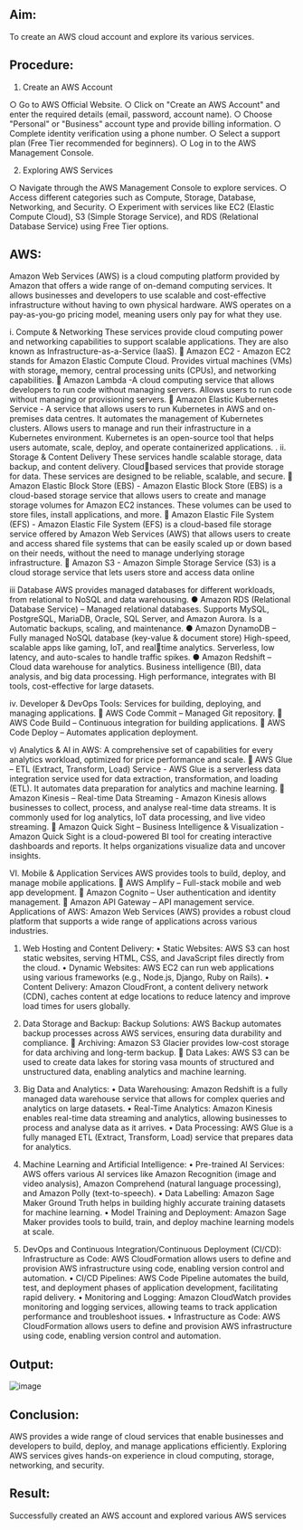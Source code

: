 ## Aim: 
To create an AWS cloud account and explore its various services. 
## Procedure: 
1. Create an AWS Account
   
○ Go to AWS Official Website. 
○ Click on "Create an AWS Account" and enter the required details 
(email, password, account name). 
○ Choose "Personal" or "Business" account type and provide billing 
information. 
○ Complete identity verification using a phone number. 
○ Select a support plan (Free Tier recommended for beginners). 
○ Log in to the AWS Management Console.
 
2. Exploring AWS Services 
 
○ Navigate through the AWS Management Console to explore 
services. 
○ Access different categories such as Compute, Storage, Database, 
Networking, and Security. 
○ Experiment with services like EC2 (Elastic Compute Cloud), S3 
(Simple Storage Service), and RDS (Relational Database Service) 
using Free Tier options. 
## AWS: 
Amazon Web Services (AWS) is a cloud computing platform provided by 
Amazon that offers a wide range of on-demand computing services. It allows 
businesses and developers to use scalable and cost-effective infrastructure 
without having to own physical hardware. AWS operates on a pay-as-you-go
pricing model, meaning users only pay for what they use.

i. Compute & Networking 
These services provide cloud computing power and networking capabilities to 
support scalable applications. They are also known as Infrastructure-as-a-Service 
(IaaS). 
 Amazon EC2 - Amazon EC2 stands for Amazon Elastic Compute Cloud. 
Provides virtual machines (VMs) with storage, memory, central processing 
units (CPUs), and networking capabilities.
 Amazon Lambda -A cloud computing service that allows developers to 
run code without managing servers. Allows users to run code without 
managing or provisioning servers. 
 Amazon Elastic Kubernetes Service - A service that allows users to run 
Kubernetes in AWS and on-premises data centres. It automates the 
management of Kubernetes clusters. Allows users to manage and run their 
infrastructure in a Kubernetes environment. Kubernetes is an open-source 
tool that helps users automate, scale, deploy, and operate containerized 
applications. 
 . 
ii. Storage & Content Delivery 
These services handle scalable storage, data backup, and content delivery. Cloud￾based services that provide storage for data. These services are designed to be 
reliable, scalable, and secure. 
 Amazon Elastic Block Store (EBS) - Amazon Elastic Block Store (EBS) is 
a cloud-based storage service that allows users to create and manage 
storage volumes for Amazon EC2 instances. These volumes can be used to 
store files, install applications, and more. 
 Amazon Elastic File System (EFS) - Amazon Elastic File System (EFS) is 
a cloud-based file storage service offered by Amazon Web Services (AWS) 
that allows users to create and access shared file systems that can be easily 
scaled up or down based on their needs, without the need to manage 
underlying storage infrastructure. 
 Amazon S3 - Amazon Simple Storage Service (S3) is a cloud storage 
service that lets users store and access data online 

iii Database 
AWS provides managed databases for different workloads, from relational to 
NoSQL and data warehousing. 
● Amazon RDS (Relational Database Service) – Managed relational 
databases. Supports MySQL, PostgreSQL, MariaDB, Oracle, SQL 
Server, and Amazon Aurora. Is a Automatic backups, scaling, and 
maintenance. 
● Amazon DynamoDB – Fully managed NoSQL database (key-value & 
document store) High-speed, scalable apps like gaming, IoT, and real￾time analytics. Serverless, low latency, and auto-scales to handle traffic 
spikes. 
● Amazon Redshift – Cloud data warehouse for analytics. Business 
intelligence (BI), data analysis, and big data processing. High 
performance, integrates with BI tools, cost-effective for large datasets. 

iv. Developer & DevOps Tools: 
Services for building, deploying, and managing applications. 
 AWS Code Commit – Managed Git repository. 
 AWS Code Build – Continuous integration for building applications. 
 AWS Code Deploy – Automates application deployment.

v) Analytics & AI in AWS: 
A comprehensive set of capabilities for every analytics workload, optimized 
for price performance and scale. 
 AWS Glue – ETL (Extract, Transform, Load) Service - AWS Glue is a 
serverless data integration service used for data extraction, transformation, 
and loading (ETL). It automates data preparation for analytics and 
machine learning. 
 Amazon Kinesis – Real-time Data Streaming - Amazon Kinesis allows 
businesses to collect, process, and analyse real-time data streams. It is 
commonly used for log analytics, IoT data processing, and live video 
streaming. 
 Amazon Quick Sight – Business Intelligence & Visualization -Amazon 
Quick Sight is a cloud-powered BI tool for creating interactive dashboards 
and reports. It helps organizations visualize data and uncover insights.

VI. Mobile & Application Services 
AWS provides tools to build, deploy, and manage mobile applications. 
 AWS Amplify – Full-stack mobile and web app development. 
 Amazon Cognito – User authentication and identity management. 
 Amazon API Gateway – API management service. 
Applications of AWS: 
Amazon Web Services (AWS) provides a robust cloud platform that supports a 
wide range of applications across various industries. 
1. Web Hosting and Content Delivery: 
• Static Websites: AWS S3 can host static websites, serving HTML, CSS, 
and JavaScript files directly from the cloud. 
• Dynamic Websites: AWS EC2 can run web applications using various 
frameworks (e.g., Node.js, Django, Ruby on Rails). 
• Content Delivery: Amazon CloudFront, a content delivery network 
(CDN), caches content at edge locations to reduce latency and improve 
load times for users globally. 
 
2. Data Storage and Backup: Backup Solutions: AWS Backup automates 
backup processes across AWS services, ensuring data durability and 
compliance. 
 Archiving: Amazon S3 Glacier provides low-cost storage for data 
archiving and long-term backup. 
 Data Lakes: AWS S3 can be used to create data lakes for storing 
vasa mounts of structured and unstructured data, enabling analytics 
and machine learning. 
3. Big Data and Analytics: 
• Data Warehousing: Amazon Redshift is a fully managed data warehouse 
service that allows for complex queries and analytics on large datasets. 
• Real-Time Analytics: Amazon Kinesis enables real-time data streaming 
and analytics, allowing businesses to process and analyse data as it 
arrives. 
• Data Processing: AWS Glue is a fully managed ETL (Extract, Transform, 
Load) service that prepares data for analytics. 
4. Machine Learning and Artificial Intelligence: 
• Pre-trained AI Services: AWS offers various AI services like Amazon 
Recognition (image and video analysis), Amazon Comprehend (natural 
language processing), and Amazon Polly (text-to-speech). 
• Data Labelling: Amazon Sage Maker Ground Truth helps in building 
highly accurate training datasets for machine learning. 
• Model Training and Deployment: Amazon Sage Maker provides tools to 
build, train, and deploy machine learning models at scale. 
5. DevOps and Continuous Integration/Continuous Deployment (CI/CD): 
Infrastructure as Code: AWS CloudFormation allows users to define and 
provision AWS infrastructure using code, enabling version control and 
automation. 
• CI/CD Pipelines: AWS Code Pipeline automates the build, test, and 
deployment phases of application development, facilitating rapid delivery. 
• Monitoring and Logging: Amazon CloudWatch provides monitoring and 
logging services, allowing teams to track application performance and 
troubleshoot issues. 
• Infrastructure as Code: AWS CloudFormation allows users to define and 
provision AWS infrastructure using code, enabling version control and 
automation. 
## Output: 
![image](https://github.com/user-attachments/assets/3654d2b6-4411-4781-8168-fc9994e02da7)

## Conclusion: 
AWS provides a wide range of cloud services that enable businesses and 
developers to build, deploy, and manage applications efficiently. Exploring 
AWS services gives hands-on experience in cloud computing, storage, 
networking, and security. 
## Result: 
Successfully created an AWS account and explored various AWS services
